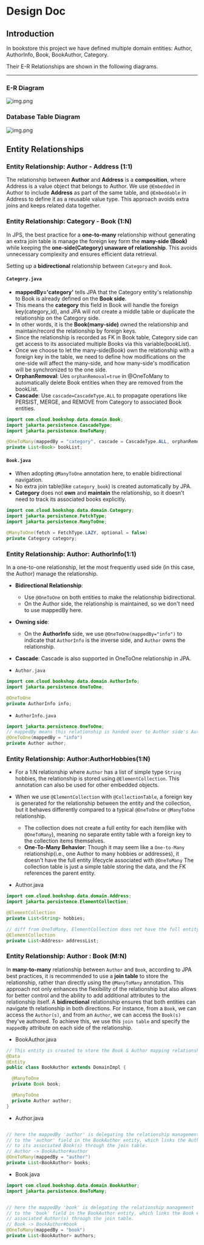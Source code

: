 # Design Doc

## Introduction

In bookstore this project we have defined multiple domain entities: Author, AuthorInfo, Book, BookAuthor, Category.

Their E-R Relationships are shown in the following diagrams.


---

### E-R Diagram

![img.png](entity-relationship.png)

### Database Table Diagram 
![img.png](db-tables.png)

## Entity Relationships

### Entity Relationship: Author - Address (1:1)

The relationship between **Author** and **Address** is a **composition**, where Address is a value object that belongs
to Author. We use `@Embedded` in Author to include **Address** as part of the same table, and `@Embeddable` in Address
to define it as a reusable value type. This approach avoids extra joins and keeps related data together.

### Entity Relationship: Category - Book (1:N)

In JPS, the best practice for a **one-to-many** relationship without generating an extra join table is manage the
foreign key form the **many-side (Book)** while keeping the **one-side(Category) unaware of relationship**. This avoids
unnecessary complexity and ensures efficient data retrieval.

Setting up a **bidirectional** relationship between `Category` and `Book`.

#### `Category.java`

- **mappedBy='category'** tells JPA that the Category entity's relationship to Book is already defined on the **Book
  side**.
- This means the **category** this field in Book will handle the foreign key(category_id), and JPA will not create a
  middle table or duplicate the relationship on the Category side.
- In other words, it is the **Book(many-side)** owned the relationship and maintain/record the relationship by foreign
  keys.
- Since the relationship is recorded as FK in Book table, Category side can get access to its associated multiple Books
  via this variable(bookList).
- Once we choose to let the many-side(Book) own the relationship with a foreign key in the table, we need to define how
  modifications on the one-side will affect the many-side, and how many-side's modification will be synchronized to the
  one side.
- **OrphanRemoval**: Ues `orphanRemoval=true` in @OneToMany to automatically delete Book entities when they are removed
  from the bookList.
- **Cascade**: Use `cascade=CascadeType.ALL` to propagate operations like PERSIST, MERGE, and REMOVE from Category to
  associated Book entities.

```java
import com.cloud.bookshop.data.domain.Book;
import jakarta.persistence.CascadeType;
import jakarta.persistence.OneToMany;

@OneToMany(mappedBy = "category", cascade = CascadeType.ALL, orphanRemoval = true)
private List<Book> bookList; 
```

#### `Book.java`

- When adopting `@ManyToOne` annotation here, to enable bidirectional navigation.
- No extra join table(like `category_book`) is created automatically by JPA.
- **Category** does not **own** and **maintain** the relationship, so it doesn't need to track its associated books
  explicitly.

```java
import com.cloud.bookshop.data.domain.Category;
import jakarta.persistence.FetchType;
import jakarta.persistence.ManyToOne;

@ManyToOne(fetch = FetchType.LAZY, optional = false)
private Category category; 
```

### Entity Relationship: Author: AuthorInfo(1:1)

In a one-to-one relationship, let the most frequently used side (in this case, the Author) manage the relationship.

- **Bidirectional Relationship**:
    - Use `@OneToOne` on both entities to make the relationship bidirectional.
    - On the Author side, the relationship is maintained, so we don't need to use mappedBy here.
- **Owning side**:
    - On the **AuthorInfo** side, we use `@OneToOne(mappedBy="info")` to indicate that `AuthorInfo` is the inverse side,
      and `Author` owns the relationship.
- **Cascade**: Cascade is also supported in OneToOne relationship in JPA.

- `Author.java`

```java
import com.cloud.bookshop.data.domain.AuthorInfo;
import jakarta.persistence.OneToOne;

@OneToOne
private AuthorInfo info; 
```

- `AuthorInfo.java`

```java
import jakarta.persistence.OneToOne;
// mappedBy means this relationship is handed over to Author side's Author#info this field
@OneToOne(mappedBy = "info")
private Author author; 
```

### Entity Relationship: Author:AuthorHobbies(1:N)

- For a 1:N relationship where `Author` has a list of simple type `String` hobbies, the relationship is stored using
  `@ElementCollection`. This annotation can also be used for other embedded objects.

- When we use `@ElementCollection` with `@CollectionTable`, a foreign key is generated for the relationship between the
  entity and the collection, but it behaves differently compared to a typical `@OneToOne` or `@ManyToOne` relationship.
  - The collection does not create a full entity for each item(like with `@OneToMany`), meaning no separate entity table
    with a foreign key to the collection items themselves.
  - **One-To-Many Behavior**: Though it may seem like a `One-to-Many` relationship(i.e., one Author to many hobbies or
    addresses), it doesn't have the full entity lifecycle associated with `@OneToMany` The collection table is just a
    simple table storing the data, and the FK references the parent entity.

- Author.java

```java
import com.cloud.bookshop.data.domain.Address;
import jakarta.persistence.ElementCollection;

@ElementCollection
private List<String> hobbies;

// diff from OneToMany, ElementCollection does not have the full entity's lifecycle.
@ElementCollection
private List<Address> addressList; 
```

### Entity Relationship: Author : Book (M:N)

In **many-to-many** relationship between `Author` and `Book`, according to JPA best practices, it is recommended to use
a **join table** to store the relationship, rather than directly using the `@ManyToMany` annotation. This approach not
only enhances the flexibility of the relationship but also allows for better control and the ability to add additional
attributes to the relationship itself.
A **bidirectional** relationship ensures that both entities can navigate th relationship in both directions. For
instance, from a `Book`, we can access the `Author(s)`, and from an `Author`, we can access the `Book(s)` they've
authored. To achieve this, we use this `join table` and specify the `mappedBy` attribute on each side of the
relationship.

- BookAuthor.java

```java
// This entity is created to store the Book & Author mapping relationships
@Data
@Entity
public class BookAuthor extends DomainImpl {

  @ManyToOne
  private Book book;

  @ManyToOne
  private Author author;
}
```

- Author.java

```java

// here the mappedBy 'author' is delegating the relationship management
// to the 'author' field in the BookAuthor entity, which links the Author entity 
// to its associated Book(s) through the join table. 
// Author -> BookAuthor#author 
@OneToMany(mappedBy = "author")
private List<BookAuthor> books;
```

- Book.java

```java
import com.cloud.bookshop.data.domain.BookAuthor;
import jakarta.persistence.OneToMany;


// here the mappedBy 'book' is delegating the relationship management 
// to the 'book' field in the BookAuthor entity, which links the Book entity to its 
// associated Author(s) through the join table. 
// Book -> BookAuthor#book 
@OneToMany(mappedBy = "book")
private List<BookAuthor> authors; 
```
